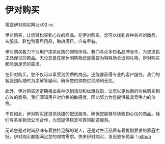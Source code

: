 # 伊对购买

需要伊对购买网址k02.cc.

伊对购买，让您轻松买到心仪的商品。在伊对购买，您可以找到各种各样的商品，从服装、鞋包到家居用品，琳琅满目，应有尽有。

伊对购买致力于为用户提供优质的购物体验。我们与众多知名品牌合作，为您提供正品保证的商品。无论您是在家休闲购物还是需要为特殊场合选购礼物，伊对购买都能满足您的需求。

在伊对购买，您不仅可以享受到优质的商品，还能够获得专业的客户服务。我们的客服团队随时为您解答疑问，确保您的购物过程顺利无忧。

此外，伊对购买还定期推出各种促销活动和优惠政策，让您以更优惠的价格购买到心仪的商品。我们深知用户对价格的敏感度，因此努力为您提供最具竞争力的价格。

不仅如此，伊对购买还提供快捷的配送服务，确保您能够尽快收到心仪的商品。我们与多家物流公司合作，为您提供稳定可靠的配送服务。

无论您是对时尚品味有着独特见解的潮人，还是对生活品质有着挑剔要求的家庭主妇，伊对购买都能满足您的购物需求。快来伊对购买，发现更多惊喜！[github](https://github.com)